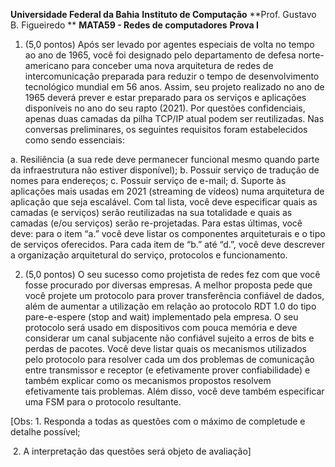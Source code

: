 **Universidade Federal da Bahia** 
**Instituto de Computação**
**Prof. Gustavo B. Figueiredo **
**MATA59 - Redes de computadores** 
																				**Prova I** 

1. (5,0 pontos) Após ser levado por agentes especiais de volta no tempo ao ano de  1965, você foi designado pelo departamento de defesa norte-americano para  conceber uma nova arquitetura de redes de intercomunicação preparada para  reduzir o tempo de desenvolvimento tecnológico mundial em 56 anos. Assim, seu  projeto realizado no ano de 1965 deverá prever e estar preparado para os serviços  e aplicações disponíveis no ano do seu rapto (2021). Por questões confidenciais,  apenas duas camadas da pilha TCP/IP atual podem ser reutilizadas. Nas conversas  preliminares, os seguintes requisitos foram estabelecidos como sendo essenciais:

  a. Resiliência (a sua rede deve permanecer funcional mesmo quando parte  da infraestrutura não estiver disponível); 
  b. Possuir serviço de tradução de nomes para endereços; 
  c. Possuir serviço de e-mail; 
  d. Suporte às aplicações mais usadas em 2021 (streaming de vídeos) numa  arquitetura de aplicação que seja escalável. 
  Com tal lista, você deve especificar quais as camadas (e serviços) serão  reutilizadas na sua totalidade e quais as camadas (e/ou serviços) serão re-projetadas. Para estas últimas, você deve: para o item “a.” você deve listar os  componentes arquiteturais e o tipo de serviços oferecidos. Para cada item de “b.”  até “d.”, você deve descrever a organização arquitetural do serviço, protocolos e  funcionamento. 

2. (5,0 pontos) O seu sucesso como projetista de redes fez com que você fosse  procurado por diversas empresas. A melhor proposta pede que você projete um  protocolo para prover transferência confiável de dados, além de aumentar a  utilização em relação ao protocolo RDT 1.0 do tipo pare-e-espere (stop and wait)  implementado pela empresa. O seu protocolo será usado em dispositivos com  pouca memória e deve considerar um canal subjacente não confiável sujeito a  erros de bits e perdas de pacotes. Você deve listar quais os mecanismos utilizados  pelo protocolo para resolver cada um dos problemas de comunicação entre  transmissor e receptor (e efetivamente prover confiabilidade) e também explicar  como os mecanismos propostos resolvem efetivamente tais problemas. Além  disso, você deve também especificar uma FSM para o protocolo resultante.  

  

  

  

  

  [Obs: 1. Responda a todas as questões com o máximo de completude e detalhe possível;  

  ​						2. A interpretação das questões será objeto de avaliação]
